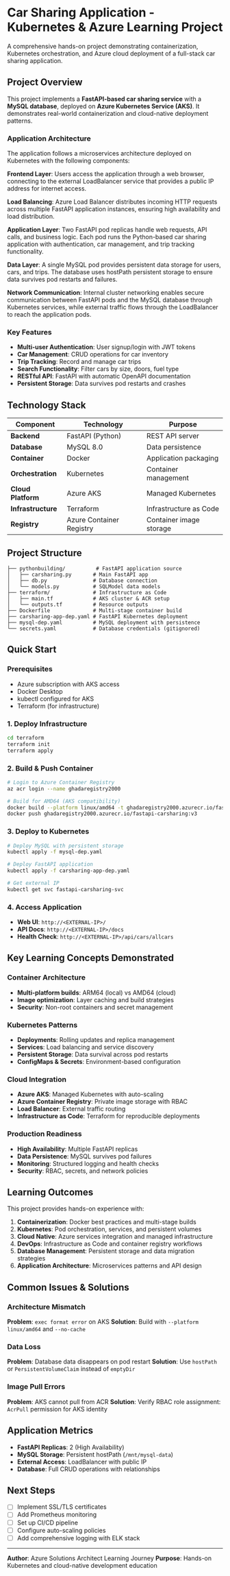 # Car Sharing Application - Kubernetes & Azure Learning Project

A comprehensive hands-on project demonstrating containerization, Kubernetes orchestration, and Azure cloud deployment of a full-stack car sharing application.

## Project Overview

This project implements a **FastAPI-based car sharing service** with a **MySQL database**, deployed on **Azure Kubernetes Service (AKS)**. It demonstrates real-world containerization and cloud-native deployment patterns.

### Application Architecture

The application follows a microservices architecture deployed on Kubernetes with the following components:

**Frontend Layer**: Users access the application through a web browser, connecting to the external LoadBalancer service that provides a public IP address for internet access.

**Load Balancing**: Azure Load Balancer distributes incoming HTTP requests across multiple FastAPI application instances, ensuring high availability and load distribution.

**Application Layer**: Two FastAPI pod replicas handle web requests, API calls, and business logic. Each pod runs the Python-based car sharing application with authentication, car management, and trip tracking functionality.

**Data Layer**: A single MySQL pod provides persistent data storage for users, cars, and trips. The database uses hostPath persistent storage to ensure data survives pod restarts and failures.

**Network Communication**: Internal cluster networking enables secure communication between FastAPI pods and the MySQL database through Kubernetes services, while external traffic flows through the LoadBalancer to reach the application pods.

### Key Features

- **Multi-user Authentication**: User signup/login with JWT tokens
- **Car Management**: CRUD operations for car inventory
- **Trip Tracking**: Record and manage car trips
- **Search Functionality**: Filter cars by size, doors, fuel type
- **RESTful API**: FastAPI with automatic OpenAPI documentation
- **Persistent Storage**: Data survives pod restarts and crashes

## Technology Stack

| Component | Technology | Purpose |
|-----------|------------|---------|
| **Backend** | FastAPI (Python) | REST API server |
| **Database** | MySQL 8.0 | Data persistence |
| **Container** | Docker | Application packaging |
| **Orchestration** | Kubernetes | Container management |
| **Cloud Platform** | Azure AKS | Managed Kubernetes |
| **Infrastructure** | Terraform | Infrastructure as Code |
| **Registry** | Azure Container Registry | Container image storage |

## Project Structure

```
├── pythonbuilding/          # FastAPI application source
│   ├── carsharing.py       # Main FastAPI app
│   ├── db.py               # Database connection
│   └── models.py           # SQLModel data models
├── terraform/              # Infrastructure as Code
│   ├── main.tf             # AKS cluster & ACR setup
│   └── outputs.tf          # Resource outputs
├── Dockerfile              # Multi-stage container build
├── carsharing-app-dep.yaml # FastAPI Kubernetes deployment
├── mysql-dep.yaml          # MySQL deployment with persistence
└── secrets.yaml            # Database credentials (gitignored)
```

## Quick Start

### Prerequisites
- Azure subscription with AKS access
- Docker Desktop
- kubectl configured for AKS
- Terraform (for infrastructure)

### 1. Deploy Infrastructure
```bash
cd terraform
terraform init
terraform apply
```

### 2. Build & Push Container
```bash
# Login to Azure Container Registry
az acr login --name ghadaregistry2000

# Build for AMD64 (AKS compatibility)
docker build --platform linux/amd64 -t ghadaregistry2000.azurecr.io/fastapi-carsharing:v3 .
docker push ghadaregistry2000.azurecr.io/fastapi-carsharing:v3
```

### 3. Deploy to Kubernetes
```bash
# Deploy MySQL with persistent storage
kubectl apply -f mysql-dep.yaml

# Deploy FastAPI application
kubectl apply -f carsharing-app-dep.yaml

# Get external IP
kubectl get svc fastapi-carsharing-svc
```

### 4. Access Application
- **Web UI**: `http://<EXTERNAL-IP>/`
- **API Docs**: `http://<EXTERNAL-IP>/docs`
- **Health Check**: `http://<EXTERNAL-IP>/api/cars/allcars`

## Key Learning Concepts Demonstrated

### Container Architecture
- **Multi-platform builds**: ARM64 (local) vs AMD64 (cloud)
- **Image optimization**: Layer caching and build strategies
- **Security**: Non-root containers and secret management

### Kubernetes Patterns
- **Deployments**: Rolling updates and replica management
- **Services**: Load balancing and service discovery
- **Persistent Storage**: Data survival across pod restarts
- **ConfigMaps & Secrets**: Environment-based configuration

### Cloud Integration
- **Azure AKS**: Managed Kubernetes with auto-scaling
- **Azure Container Registry**: Private image storage with RBAC
- **Load Balancer**: External traffic routing
- **Infrastructure as Code**: Terraform for reproducible deployments

### Production Readiness
- **High Availability**: Multiple FastAPI replicas
- **Data Persistence**: MySQL survives pod failures
- **Monitoring**: Structured logging and health checks
- **Security**: RBAC, secrets, and network policies

## Learning Outcomes

This project provides hands-on experience with:

1. **Containerization**: Docker best practices and multi-stage builds
2. **Kubernetes**: Pod orchestration, services, and persistent volumes
3. **Cloud Native**: Azure services integration and managed infrastructure
4. **DevOps**: Infrastructure as Code and container registry workflows
5. **Database Management**: Persistent storage and data migration strategies
6. **Application Architecture**: Microservices patterns and API design

## Common Issues & Solutions

### Architecture Mismatch
**Problem**: `exec format error` on AKS
**Solution**: Build with `--platform linux/amd64` and `--no-cache`

### Data Loss
**Problem**: Database data disappears on pod restart
**Solution**: Use `hostPath` or `PersistentVolumeClaim` instead of `emptyDir`

### Image Pull Errors
**Problem**: AKS cannot pull from ACR
**Solution**: Verify RBAC role assignment: `AcrPull` permission for AKS identity

## Application Metrics

- **FastAPI Replicas**: 2 (High Availability)
- **MySQL Storage**: Persistent hostPath (`/mnt/mysql-data`)
- **External Access**: LoadBalancer with public IP
- **Database**: Full CRUD operations with relationships

## Next Steps

- [ ] Implement SSL/TLS certificates
- [ ] Add Prometheus monitoring
- [ ] Set up CI/CD pipeline
- [ ] Configure auto-scaling policies
- [ ] Add comprehensive logging with ELK stack

---

**Author**: Azure Solutions Architect Learning Journey
**Purpose**: Hands-on Kubernetes and cloud-native development education

